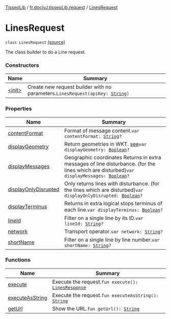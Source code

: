 [TisseoLib](../../index.md) / [fr.docjyJ.tisseoLib.request](../index.md) / [LinesRequest](./index.md)

# LinesRequest

`class LinesRequest` [(source)](https://github.com/docjyJ/TisseoLib/tree/master/src/main/kotlin/fr/docjyJ/tisseoLib/request/LinesRequest.kt#L23)

The class builder to do a Line request.

### Constructors

| Name | Summary |
|---|---|
| [&lt;init&gt;](-init-.md) | Create new request builder with no parameters.`LinesRequest(apiKey: `[`String`](https://kotlinlang.org/api/latest/jvm/stdlib/kotlin/-string/index.html)`)` |

### Properties

| Name | Summary |
|---|---|
| [contentFormat](content-format.md) | Format of message content.`var contentFormat: `[`String`](https://kotlinlang.org/api/latest/jvm/stdlib/kotlin/-string/index.html)`?` |
| [displayGeometry](display-geometry.md) | Return geometries in WKT. [see](http://fr.wikipedia.org/wiki/Well-known_text)`var displayGeometry: `[`Boolean`](https://kotlinlang.org/api/latest/jvm/stdlib/kotlin/-boolean/index.html)`?` |
| [displayMessages](display-messages.md) | Geographic coordinates Returns in extra messages of line disturbance. (for the lines which are disturbed)`var displayMessages: `[`Boolean`](https://kotlinlang.org/api/latest/jvm/stdlib/kotlin/-boolean/index.html)`?` |
| [displayOnlyDisrupted](display-only-disrupted.md) | Only returns lines with disturbance. (for the lines which are disturbed)`var displayOnlyDisrupted: `[`Boolean`](https://kotlinlang.org/api/latest/jvm/stdlib/kotlin/-boolean/index.html)`?` |
| [displayTerminus](display-terminus.md) | Returns in extra logical stops terminus of each line.`var displayTerminus: `[`Boolean`](https://kotlinlang.org/api/latest/jvm/stdlib/kotlin/-boolean/index.html)`?` |
| [lineId](line-id.md) | Filter on a single line by its ID.`var lineId: `[`String`](https://kotlinlang.org/api/latest/jvm/stdlib/kotlin/-string/index.html)`?` |
| [network](network.md) | Transport operator.`var network: `[`String`](https://kotlinlang.org/api/latest/jvm/stdlib/kotlin/-string/index.html)`?` |
| [shortName](short-name.md) | Filter on a single line by line number.`var shortName: `[`String`](https://kotlinlang.org/api/latest/jvm/stdlib/kotlin/-string/index.html)`?` |

### Functions

| Name | Summary |
|---|---|
| [execute](execute.md) | Execute the request.`fun execute(): `[`LinesResponse`](../../fr.docjy-j.tisseo-lib.model.line/-lines-response/index.md) |
| [executeAsString](execute-as-string.md) | Execute the request.`fun executeAsString(): `[`String`](https://kotlinlang.org/api/latest/jvm/stdlib/kotlin/-string/index.html) |
| [getUrl](get-url.md) | Show the URL.`fun getUrl(): `[`String`](https://kotlinlang.org/api/latest/jvm/stdlib/kotlin/-string/index.html) |
